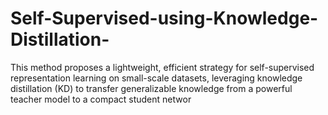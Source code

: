 # Self-Supervised-using-Knowledge-Distillation-
This method proposes a lightweight, efficient strategy for self-supervised representation learning on small-scale datasets, leveraging knowledge distillation (KD) to transfer generalizable knowledge from a powerful teacher model to a compact student networ
